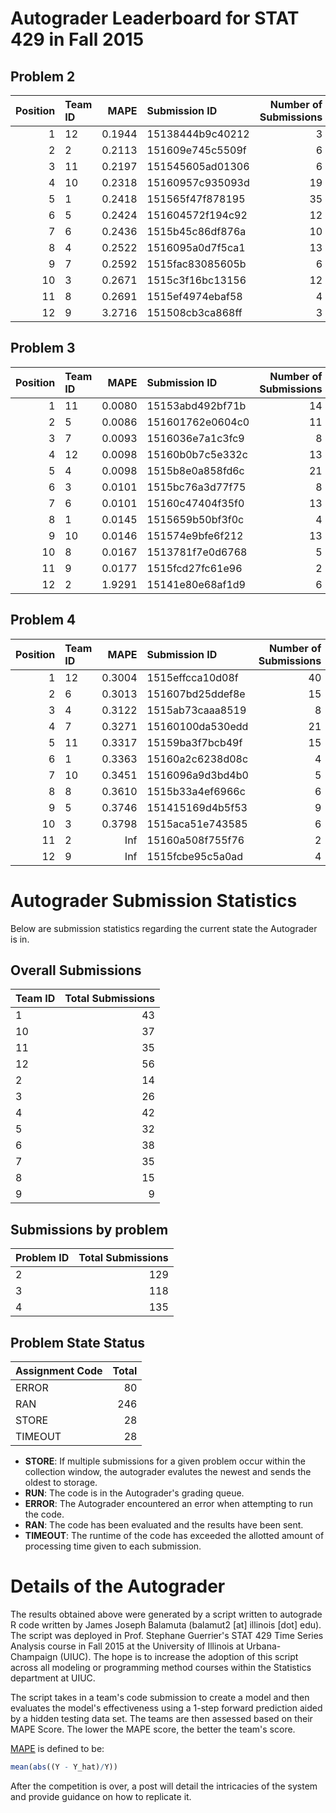 Autograder Leaderboard for STAT 429 in Fall 2015
================================================

Problem 2
---------

|  Position| Team ID |    MAPE| Submission ID    |  Number of Submissions|
|---------:|:--------|-------:|:-----------------|----------------------:|
|         1| 12      |  0.1944| 15138444b9c40212 |                      3|
|         2| 2       |  0.2113| 151609e745c5509f |                      6|
|         3| 11      |  0.2197| 151545605ad01306 |                      6|
|         4| 10      |  0.2318| 15160957c935093d |                     19|
|         5| 1       |  0.2418| 151565f47f878195 |                     35|
|         6| 5       |  0.2424| 151604572f194c92 |                     12|
|         7| 6       |  0.2436| 1515b45c86df876a |                     10|
|         8| 4       |  0.2522| 1516095a0d7f5ca1 |                     13|
|         9| 7       |  0.2592| 1515fac83085605b |                      6|
|        10| 3       |  0.2671| 1515c3f16bc13156 |                     12|
|        11| 8       |  0.2691| 1515ef4974ebaf58 |                      4|
|        12| 9       |  3.2716| 151508cb3ca868ff |                      3|

Problem 3
---------

|  Position| Team ID |    MAPE| Submission ID    |  Number of Submissions|
|---------:|:--------|-------:|:-----------------|----------------------:|
|         1| 11      |  0.0080| 15153abd492bf71b |                     14|
|         2| 5       |  0.0086| 151601762e0604c0 |                     11|
|         3| 7       |  0.0093| 1516036e7a1c3fc9 |                      8|
|         4| 12      |  0.0098| 15160b0b7c5e332c |                     13|
|         5| 4       |  0.0098| 1515b8e0a858fd6c |                     21|
|         6| 3       |  0.0101| 1515bc76a3d77f75 |                      8|
|         7| 6       |  0.0101| 15160c47404f35f0 |                     13|
|         8| 1       |  0.0145| 1515659b50bf3f0c |                      4|
|         9| 10      |  0.0146| 151574e9bfe6f212 |                     13|
|        10| 8       |  0.0167| 1513781f7e0d6768 |                      5|
|        11| 9       |  0.0177| 1515fcd27fc61e96 |                      2|
|        12| 2       |  1.9291| 15141e80e68af1d9 |                      6|

Problem 4
---------

|  Position| Team ID |    MAPE| Submission ID    |  Number of Submissions|
|---------:|:--------|-------:|:-----------------|----------------------:|
|         1| 12      |  0.3004| 1515effcca10d08f |                     40|
|         2| 6       |  0.3013| 151607bd25ddef8e |                     15|
|         3| 4       |  0.3122| 1515ab73caaa8519 |                      8|
|         4| 7       |  0.3271| 15160100da530edd |                     21|
|         5| 11      |  0.3317| 15159ba3f7bcb49f |                     15|
|         6| 1       |  0.3363| 15160a2c6238d08c |                      4|
|         7| 10      |  0.3451| 1516096a9d3bd4b0 |                      5|
|         8| 8       |  0.3610| 1515b33a4ef6966c |                      6|
|         9| 5       |  0.3746| 151415169d4b5f53 |                      9|
|        10| 3       |  0.3798| 1515aca51e743585 |                      6|
|        11| 2       |     Inf| 15160a508f755f76 |                      2|
|        12| 9       |     Inf| 1515fcbe95c5a0ad |                      4|

Autograder Submission Statistics
================================

Below are submission statistics regarding the current state the Autograder is in.

Overall Submissions
-------------------

| Team ID |  Total Submissions|
|:--------|------------------:|
| 1       |                 43|
| 10      |                 37|
| 11      |                 35|
| 12      |                 56|
| 2       |                 14|
| 3       |                 26|
| 4       |                 42|
| 5       |                 32|
| 6       |                 38|
| 7       |                 35|
| 8       |                 15|
| 9       |                  9|

Submissions by problem
----------------------

| Problem ID |  Total Submissions|
|:-----------|------------------:|
| 2          |                129|
| 3          |                118|
| 4          |                135|

Problem State Status
--------------------

| Assignment Code |  Total|
|:----------------|------:|
| ERROR           |     80|
| RAN             |    246|
| STORE           |     28|
| TIMEOUT         |     28|

-   **STORE**: If multiple submissions for a given problem occur within the collection window, the autograder evalutes the newest and sends the oldest to storage.
-   **RUN**: The code is in the Autograder's grading queue.
-   **ERROR**: The Autograder encountered an error when attempting to run the code.
-   **RAN**: The code has been evaluated and the results have been sent.
-   **TIMEOUT**: The runtime of the code has exceeded the allotted amount of processing time given to each submission.

Details of the Autograder
=========================

The results obtained above were generated by a script written to autograde R code written by James Joseph Balamuta (balamut2 [at] illinois [dot] edu). The script was deployed in Prof. Stephane Guerrier's STAT 429 Time Series Analysis course in Fall 2015 at the University of Illinois at Urbana-Champaign (UIUC). The hope is to increase the adoption of this script across all modeling or programming method courses within the Statistics department at UIUC.

The script takes in a team's code submission to create a model and then evaluates the model's effectiveness using a 1-step forward prediction aided by a hidden testing data set. The teams are then assessed based on their MAPE Score. The lower the MAPE score, the better the team's score.

[MAPE](https://en.wikipedia.org/wiki/Mean_absolute_percentage_error) is defined to be:

``` r
mean(abs((Y - Y_hat)/Y))
```

After the competition is over, a post will detail the intricacies of the system and provide guidance on how to replicate it.
